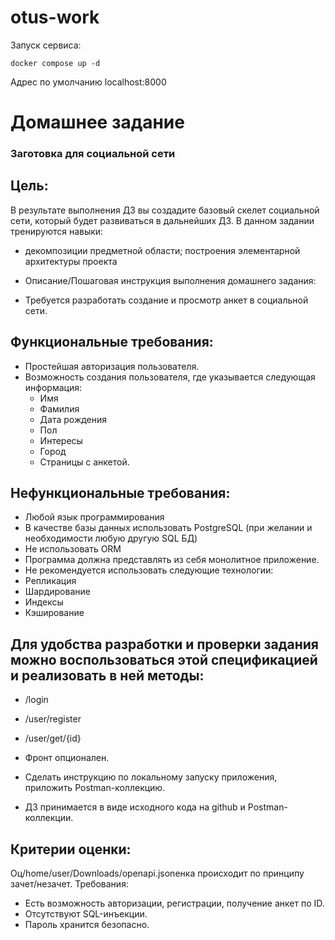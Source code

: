 # otus-work
Запуск сервиса:
```shell
docker compose up -d
```
Адрес по умолчанию localhost:8000


# Домашнее задание
### Заготовка для социальной сети

## Цель:
В результате выполнения ДЗ вы создадите базовый скелет социальной сети, который будет развиваться в дальнейших ДЗ.
В данном задании тренируются навыки:

- декомпозиции предметной области;
построения элементарной архитектуры проекта

- Описание/Пошаговая инструкция выполнения домашнего задания:
- Требуется разработать создание и просмотр анкет в социальной сети.

## Функциональные требования:

- Простейшая авторизация пользователя.
- Возможность создания пользователя, где указывается следующая информация:
  - Имя
  - Фамилия
  - Дата рождения
  - Пол
  - Интересы
  - Город
  - Страницы с анкетой.

## Нефункциональные требования:

- Любой язык программирования
- В качестве базы данных использовать PostgreSQL (при желании и необходимости любую другую SQL БД)
- Не использовать ORM
- Программа должна представлять из себя монолитное приложение.
- Не рекомендуется использовать следующие технологии:
- Репликация
- Шардирование
- Индексы
- Кэширование

## Для удобства разработки и проверки задания можно воспользоваться этой спецификацией и реализовать в ней методы:
- /login
- /user/register
- /user/get/{id}

- Фронт опционален.

- Сделать инструкцию по локальному запуску приложения, приложить Postman-коллекцию.

- ДЗ принимается в виде исходного кода на github и Postman-коллекции.

## Критерии оценки:
Оц/home/user/Downloads/openapi.jsonенка происходит по принципу зачет/незачет.
Требования:
- Есть возможность авторизации, регистрации, получение анкет по ID.
- Отсутствуют SQL-инъекции.
- Пароль хранится безопасно.

